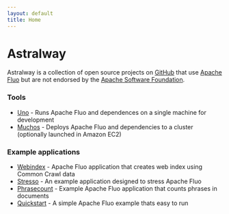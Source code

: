 ```yaml
---
layout: default
title: Home
---
```


# Astralway

Astralway is a collection of open source projects on [GitHub] that use [Apache Fluo] but
are not endorsed by the [Apache Software Foundation].

### Tools

* [Uno] - Runs Apache Fluo and dependences on a single machine for development
* [Muchos] - Deploys Apache Fluo and dependencies to a cluster (optionally launched in Amazon EC2)

### Example applications

* [Webindex] - Apache Fluo application that creates web index using Common Crawl data
* [Stresso] - An example application designed to stress Apache Fluo
* [Phrasecount] - Example Apache Fluo application that counts phrases in documents
* [Quickstart] - A simple Apache Fluo example thats easy to run

[GitHub]: https://github.com/astralway/
[Apache Fluo]: https://fluo.apache.org/
[Apache Software Foundation]: https://apache.org/
[Uno]: https://github.com/astralway/uno
[Muchos]: https://github.com/astralway/muchos
[Webindex]: https://github.com/astralway/webindex
[Stresso]: https://github.com/astralway/stresso
[Phrasecount]: https://github.com/astralway/phrasecount
[Quickstart]: https://github.com/astralway/quickstart
